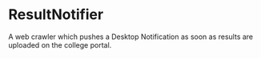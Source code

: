 # ResultNotifier
A web crawler which pushes a Desktop Notification as soon as results are uploaded on the college portal.
